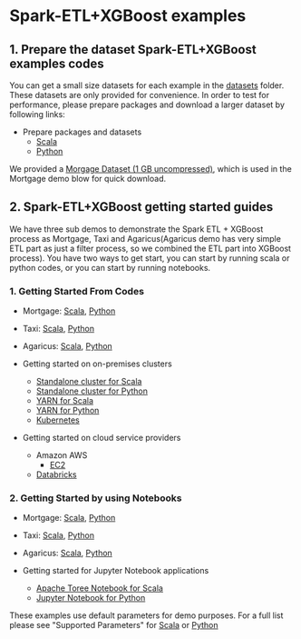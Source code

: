 # Spark-ETL+XGBoost examples

## 1. Prepare the dataset Spark-ETL+XGBoost examples codes

You can get a small size datasets for each example in the [datasets](../../datasets) folder. 
These datasets are only provided for convenience. In order to test for performance, 
please prepare packages and download a larger dataset by following links:
- Prepare packages and datasets
    - [Scala](../../docs/get-started/xgboost-examples/prepare-package-data/preparation-scala.md)
    - [Python](../../docs/get-started/xgboost-examples/prepare-package-data/preparation-python.md)

We provided a [Morgage Dataset (1 GB uncompressed)](https://rapidsai-data.s3.us-east-2.amazonaws.com/spark/mortgage.zip), 
which is used in the Mortgage demo blow for quick download.

## 2. Spark-ETL+XGBoost getting started guides
We have three sub demos to demonstrate the Spark ETL + XGBoost process as Mortgage, Taxi and Agaricus(Agaricus demo has 
very simple ETL part as just a filter process, so we combined the ETL part into XGBoost process).
You have two ways to get start, you can start by running scala or python codes, or you can start by running notebooks.

### 1. Getting Started From Codes

- Mortgage: [Scala](../../examples/Spark-ETL+XGBoost/mortgage/scala/src/com/nvidia/spark/examples/mortgage), [Python](../../examples/Spark-ETL+XGBoost/mortgage/python/com/nvidia/spark/examples/mortgage)
- Taxi: [Scala](../../examples/Spark-ETL+XGBoost/taxi/scala/src/com/nvidia/spark/examples/taxi), [Python](../../examples/Spark-ETL+XGBoost/taxi/python/com/nvidia/spark/examples/taxi)
- Agaricus: [Scala](../../examples/Spark-ETL+XGBoost/agaricus/scala/src/com/nvidia/spark/examples/agaricus), [Python](../../examples/Spark-ETL+XGBoost/agaricus/python/com/nvidia/spark/examples/agaricus)

- Getting started on on-premises clusters
    - [Standalone cluster for Scala](../../docs/get-started/xgboost-examples/on-prem-cluster/standalone-scala.md)
    - [Standalone cluster for Python](../../docs/get-started/xgboost-examples/on-prem-cluster/standalone-python.md)
    - [YARN for Scala](../../docs/get-started/xgboost-examples/on-prem-cluster/yarn-scala.md)
    - [YARN for Python](../../docs/get-started/xgboost-examples/on-prem-cluster/yarn-python.md)
    - [Kubernetes](../../docs/get-started/xgboost-examples/on-prem-cluster/kubernetes-scala.md)
- Getting started on cloud service providers
    - Amazon AWS
        - [EC2](../../docs/get-started/xgboost-examples/csp/aws/ec2.md)
    - [Databricks](../../docs/get-started/xgboost-examples/csp/databricks/databricks.md)
  
### 2. Getting Started by using Notebooks

- Mortgage: [Scala](../../examples/Spark-ETL+XGBoost/mortgage/notebooks/scala), [Python](../../examples/Spark-ETL+XGBoost/mortgage/notebooks/python)
- Taxi: [Scala](../../examples/Spark-ETL+XGBoost/taxi/notebooks/scala), [Python](../../examples/Spark-ETL+XGBoost/taxi/notebooks/python)
- Agaricus: [Scala](../../examples/Spark-ETL+XGBoost/agaricus/notebooks/scala), [Python](../../examples/Spark-ETL+XGBoost/agaricus/notebooks/python)

- Getting started for Jupyter Notebook applications
    - [Apache Toree Notebook for Scala](../../docs/get-started/xgboost-examples/notebook/toree.md)
    - [Jupyter Notebook for Python](../../docs/get-started/xgboost-examples/notebook/python-notebook.md)

These examples use default parameters for demo purposes. For a full list please see "Supported Parameters" 
for [Scala](../Spark-ETL+XGBoost/app-parameters/supported_xgboost_parameters_scala.md) 
or [Python](../Spark-ETL+XGBoost/app-parameters/supported_xgboost_parameters_python.md)